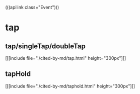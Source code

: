 (((apilink class="Event")))

# tap

## tap/singleTap/doubleTap
[[[include file="./cited-by-md/tap.html" height="300px"]]]

## tapHold

[[[include file="./cited-by-md/taphold.html" height="300px"]]]